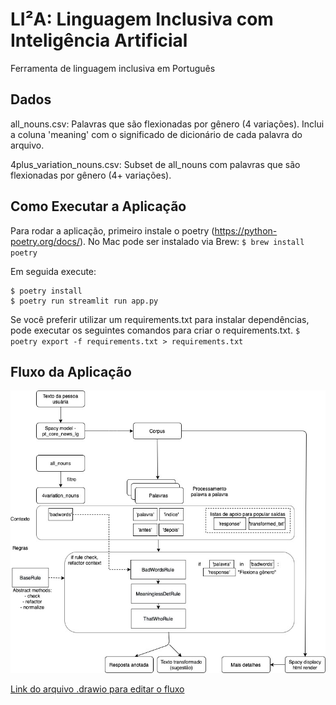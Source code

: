 # LI²A: Linguagem Inclusiva com Inteligência Artificial

Ferramenta de linguagem inclusiva em Português

## Dados
all_nouns.csv:
  Palavras que são flexionadas por gênero (4 variações). Inclui a coluna 'meaning' com o significado de dicionário de cada palavra do arquivo.

4plus_variation_nouns.csv:
  Subset de all_nouns com palavras que são flexionadas por gênero (4+ variações).


## Como Executar a Aplicação
Para rodar a aplicação, primeiro instale o poetry (https://python-poetry.org/docs/).
No Mac pode ser instalado via Brew:
`$ brew install poetry`

Em seguida execute:
```
$ poetry install
$ poetry run streamlit run app.py
```

Se você preferir utilizar um requirements.txt para instalar dependências, pode executar os seguintes comandos para criar o requirements.txt.
`$ poetry export -f requirements.txt > requirements.txt`


## Fluxo da Aplicação

<p align="center">
  <img src="img/LIA.jpg" width="600">
</p>

[Link do arquivo .drawio para editar o fluxo](https://drive.google.com/file/d/16eAe_DxUXD3WKhiTgltBbe9OE9i-_I7K/view?usp=sharing)

